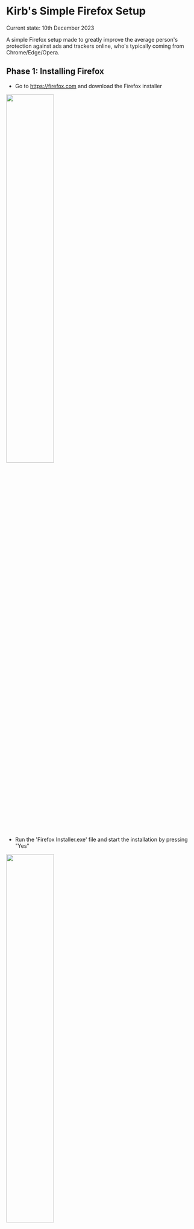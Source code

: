 # Kirb's Simple Firefox Setup
Current state: 10th December 2023

A simple Firefox setup made to greatly improve the average person's protection against ads and trackers online, who's typically coming from Chrome/Edge/Opera.

## Phase 1: Installing Firefox
- Go to https://firefox.com and download the Firefox installer

<img src="../../media/firefoxsetup/firefoxsetup_001.png" width="50%" style="float: left; margin-right: 10px;">
<div style="clear: both;"></div>

- Run the 'Firefox Installer.exe' file and start the installation by pressing "Yes"

<img src="../../media/firefoxsetup/firefoxsetup_002.png" width="50%" style="float: left; margin-right: 10px;">
<div style="clear: both;"></div>

<img src="../../media/firefoxsetup/firefoxsetup_003.png" width="50%" style="float: left; margin-right: 10px;">
<div style="clear: both;"></div>

- Wait for the Firefox Installer to finish, after it's finished it will automatically open the browser

<img src="../../media/firefoxsetup/firefoxsetup_004.png" width="50%" style="float: left; margin-right: 10px;">
<div style="clear: both;"></div>

- If you wish, you can easily import your browsing history, bookmarks, passwords, etc. from your previous browser with the click of a button

<img src="../../media/firefoxsetup/firefoxsetup_005.png" width="50%" style="float: left; margin-right: 10px;">
<div style="clear: both;"></div>

<img src="../../media/firefoxsetup/firefoxsetup_006.png" width="50%" style="float: left; margin-right: 10px;">
<div style="clear: both;"></div>

<img src="../../media/firefoxsetup/firefoxsetup_007.png" width="50%" style="float: left; margin-right: 10px;">
<div style="clear: both;"></div>

- If you have Firefox Mobile, you can sync tabs together by scanning a QR Code. I don't need this, so I'll skip this step

<img src="../../media/firefoxsetup/firefoxsetup_008.png" width="50%" style="float: left; margin-right: 10px;">
<div style="clear: both;"></div>

- Skip the prompt and click on "Start Browsing"

<img src="../../media/firefoxsetup/firefoxsetup_009.png" width="50%" style="float: left; margin-right: 10px;">
<div style="clear: both;"></div>

<img src="../../media/firefoxsetup/firefoxsetup_010.png" width="50%" style="float: left; margin-right: 10px;">
<div style="clear: both;"></div>

- If you want to sync your browser bookmarks, browsing history, extensions, etc. across multiple firefox installations you can open the hamburger menu on the top right and sign in or register with a mozilla account.

## Phase 2: Setting up Firefox
- Alright, with Firefox installed we've gotta set it up for greatness
- When you open a new tab you're presented with the home page. Click on the gear icon on the top right and disable "Sponsored shortcuts".

<img src="../../media/firefoxsetup/firefoxsetup_011.png" width="50%" style="float: left; margin-right: 10px;">
<div style="clear: both;"></div>

<img src="../../media/firefoxsetup/firefoxsetup_012.png" width="50%" style="float: left; margin-right: 10px;">
<div style="clear: both;"></div>

- I prefer using the bookmark bar at the top, so I'll be disabling the home page shortcuts entirely. Configure your homepage how you like it, or disable it altogether later on.

<img src="../../media/firefoxsetup/firefoxsetup_013.png" width="50%" style="float: left; margin-right: 10px;">
<div style="clear: both;"></div>

- If you don't use Firefox View, right-click the button on the top left of the window and click on "Remove from Toolbar"

<img src="../../media/firefoxsetup/firefoxsetup_014.png" width="50%" style="float: left; margin-right: 10px;">
<div style="clear: both;"></div>

- If you don't use Firefox Pocket, right-click the icon and "Remove from Toolbar"

<img src="../../media/firefoxsetup/firefoxsetup_015.png" width="50%" style="float: left; margin-right: 10px;">
<div style="clear: both;"></div>

- If you don't need them anymore, you can safely delete the pre-existing bookmarks and add your own later on.

<img src="../../media/firefoxsetup/firefoxsetup_016.png" width="50%" style="float: left; margin-right: 10px;">
<div style="clear: both;"></div>

- Right-Click the Bookmarks Toolbar and choose the option that you prefer, in my case I prefer always having my bookmarks visible.
	- Under "Customize Toolbar..." you can reorganize the buttons on the toolbar, reordering, removing or adding buttons as you wish!

  <img src="../../media/firefoxsetup/firefoxsetup_017.png" width="50%" style="float: left; margin-right: 10px;">
  <div style="clear: both;"></div>

- Open the hamburger menu (3 lines) on the top right and open the "Settings"

<img src="../../media/firefoxsetup/firefoxsetup_018.png" width="50%" style="float: left; margin-right: 10px;">
<div style="clear: both;"></div>

- If it isn't set already, make Firefox the default browser

<img src="../../media/firefoxsetup/firefoxsetup_019.png" width="50%" style="float: left; margin-right: 10px;">
<div style="clear: both;"></div>

- Scroll down to "Files and Applications" and enable "Always ask you where to save files", this lets you organize your downloaded files much more easily and greatly reduces the risk of a site downloading something without your explicit permission.

<img src="../../media/firefoxsetup/firefoxsetup_020.png" width="50%" style="float: left; margin-right: 10px;">
<div style="clear: both;"></div>

- Scroll down further and select "Ask wether to open or save files"

<img src="../../media/firefoxsetup/firefoxsetup_021.png" width="50%" style="float: left; margin-right: 10px;">
<div style="clear: both;"></div>

<img src="../../media/firefoxsetup/firefoxsetup_022.png" width="50%" style="float: left; margin-right: 10px;">
<div style="clear: both;"></div>

- At the very bottom, open the Network Settings and enable "Proxy DNS when using SOCKS v5"

<img src="../../media/firefoxsetup/firefoxsetup_023.png" width="50%" style="float: left; margin-right: 10px;">
<div style="clear: both;"></div>

<img src="../../media/firefoxsetup/firefoxsetup_024.png" width="50%" style="float: left; margin-right: 10px;">
<div style="clear: both;"></div>

- Click on "OK"

<img src="../../media/firefoxsetup/firefoxsetup_025.png" width="50%" style="float: left; margin-right: 10px;">
<div style="clear: both;"></div>

- Disable the "Recommend extensions as you browse" and "Recommend features as you browse" checkboxes

<img src="../../media/firefoxsetup/firefoxsetup_026.png" width="50%" style="float: left; margin-right: 10px;">
<div style="clear: both;"></div>

- Go to "Search" options
- Remove every search engine you do not use, I recommend using Startpage instead of Google for a privacy-friendly alternative with the exact same search results. If you use a different search engine, the same steps to add a search engine apply

<img src="../../media/firefoxsetup/firefoxsetup_027.png" width="50%" style="float: left; margin-right: 10px;">
<div style="clear: both;"></div>

<img src="../../media/firefoxsetup/firefoxsetup_028.png" width="50%" style="float: left; margin-right: 10px;">
<div style="clear: both;"></div>

- Open "https://startpage.com"

<img src="../../media/firefoxsetup/firefoxsetup_029.png" width="50%" style="float: left; margin-right: 10px;">
<div style="clear: both;"></div>

- Right click the address bar and click on "Add Startpage Search"

<img src="../../media/firefoxsetup/firefoxsetup_030.png" width="50%" style="float: left; margin-right: 10px;">
<div style="clear: both;"></div>

<img src="../../media/firefoxsetup/firefoxsetup_031.png" width="50%" style="float: left; margin-right: 10px;">
<div style="clear: both;"></div>

- Change your default search engine to "Startpage", or whichever you prefer.

<img src="../../media/firefoxsetup/firefoxsetup_032.png" width="50%" style="float: left; margin-right: 10px;">
<div style="clear: both;"></div>

- Go to "Privacy & Security"
- Set the Tracking Protection to "Strict"

<img src="../../media/firefoxsetup/firefoxsetup_033.png" width="50%" style="float: left; margin-right: 10px;">
<div style="clear: both;"></div>

- I recommend using a password manager instead of saving your credentials in your browser directly, so I will be disabling this feature. Do what fits your workflow best, though

<img src="../../media/firefoxsetup/firefoxsetup_034.png" width="50%" style="float: left; margin-right: 10px;">
<div style="clear: both;"></div>

- Disable Telemetry

<img src="../../media/firefoxsetup/firefoxsetup_035.png" width="50%" style="float: left; margin-right: 10px;">
<div style="clear: both;"></div>

- Enable HTTPS-Only, when visiting HTTP sites you will be shown a warning that the traffic between you and the website is not encrypted

<img src="../../media/firefoxsetup/firefoxsetup_036.png" width="50%" style="float: left; margin-right: 10px;">
<div style="clear: both;"></div>

## Phase 3: Extensions
- Under "Extensions & Themes" at the bottom left, search for "uBlock Origin". This will open a web page to addons.mozilla.org

<img src="../../media/firefoxsetup/firefoxsetup_037.png" width="50%" style="float: left; margin-right: 10px;">
<div style="clear: both;"></div>

- Open uBlock Origin (Not the Lite version) and then click on "Add to Firefox"

<img src="../../media/firefoxsetup/firefoxsetup_038.png" width="50%" style="float: left; margin-right: 10px;">
<div style="clear: both;"></div>

<img src="../../media/firefoxsetup/firefoxsetup_039.png" width="50%" style="float: left; margin-right: 10px;">
<div style="clear: both;"></div>

- Click on "Add", before clicking away make sure to enable "Allow the extension to run in Private Windows"

<img src="../../media/firefoxsetup/firefoxsetup_040.png" width="50%" style="float: left; margin-right: 10px;">
<div style="clear: both;"></div>

<img src="../../media/firefoxsetup/firefoxsetup_041.png" width="50%" style="float: left; margin-right: 10px;">
<div style="clear: both;"></div>

<img src="../../media/firefoxsetup/firefoxsetup_042.png" width="50%" style="float: left; margin-right: 10px;">
<div style="clear: both;"></div>

Congratulations! You now have a fully functional Firefox install that blocks ads and web trackers by default, happy browsing!

<img src="../../media/firefoxsetup/firefoxsetup_043.png" width="50%" style="float: left; margin-right: 10px;">
<div style="clear: both;"></div>
